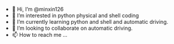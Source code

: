 - 👋 Hi, I’m @minxin126
- 👀 I’m interested in python physical and shell coding
- 🌱 I’m currently learning python and shell and automatic driving.
- 💞️ I’m looking to collaborate on automatic driving.
- 📫 How to reach me ...

<!---
minxin126/minxin126 is a ✨ special ✨ repository because its `README.md` (this file) appears on your GitHub profile.
You can click the Preview link to take a look at your changes.
--->
